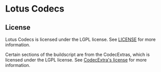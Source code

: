 # Lotus Codecs

## License
Lotus Codecs is licensed under the LGPL license. See [LICENSE](LICENSE) for more information.

Certain sections of the buildscript are from the CodecExtras, which is licensed under the LGPL license. See [CodecExtra's license](https://github.com/lukebemishprojects/codecextras/blob/main/LICENSE) for more information.